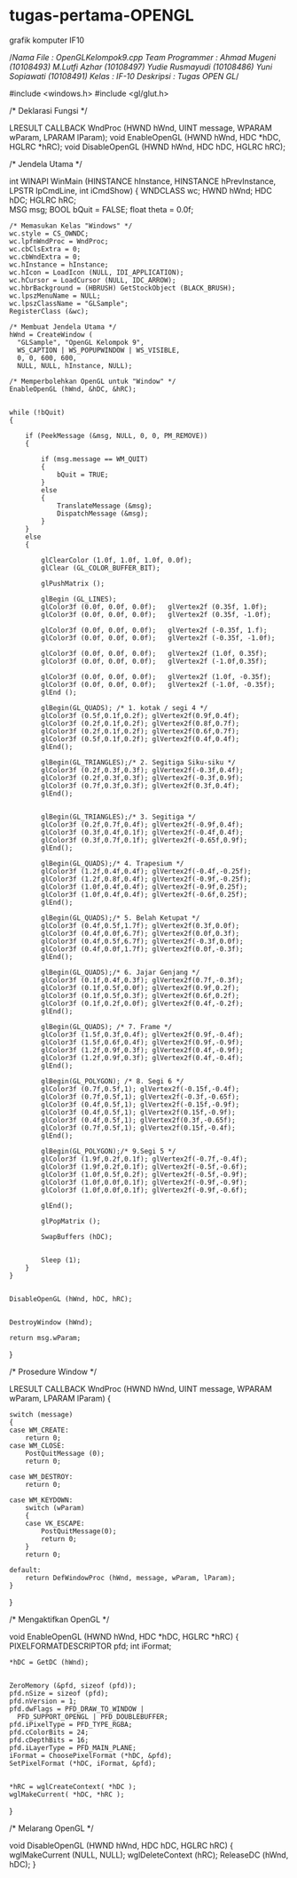 tugas-pertama-OPENGL
====================

grafik komputer IF10

/*Nama File       : OpenGLKelompok9.cpp
  Team Programmer : Ahmad Mugeni (10108493)
                    M.Lutfi Azhar (10108497)
                    Yudie Rusmayudi (10108486)
         	        Yuni Sopiawati (10108491)
  Kelas            : IF-10
  Deskripsi       : Tugas OPEN GL*/

#include <windows.h>
#include <gl/glut.h>

/* Deklarasi Fungsi */

LRESULT CALLBACK WndProc (HWND hWnd, UINT message,
WPARAM wParam, LPARAM lParam);
void EnableOpenGL (HWND hWnd, HDC *hDC, HGLRC *hRC);
void DisableOpenGL (HWND hWnd, HDC hDC, HGLRC hRC);


/* Jendela Utama */

int WINAPI WinMain (HINSTANCE hInstance,
                    HINSTANCE hPrevInstance,
                    LPSTR lpCmdLine,
                    int iCmdShow)
{
    WNDCLASS wc;
    HWND hWnd;
    HDC hDC;
    HGLRC hRC;        
    MSG msg;
    BOOL bQuit = FALSE;
    float theta = 0.0f;

    /* Memasukan Kelas "Windows" */
    wc.style = CS_OWNDC;
    wc.lpfnWndProc = WndProc;
    wc.cbClsExtra = 0;
    wc.cbWndExtra = 0;
    wc.hInstance = hInstance;
    wc.hIcon = LoadIcon (NULL, IDI_APPLICATION);
    wc.hCursor = LoadCursor (NULL, IDC_ARROW);
    wc.hbrBackground = (HBRUSH) GetStockObject (BLACK_BRUSH);
    wc.lpszMenuName = NULL;
    wc.lpszClassName = "GLSample";
    RegisterClass (&wc);

    /* Membuat Jendela Utama */
    hWnd = CreateWindow (
      "GLSample", "OpenGL Kelompok 9", 
      WS_CAPTION | WS_POPUPWINDOW | WS_VISIBLE,
      0, 0, 600, 600,
      NULL, NULL, hInstance, NULL);

    /* Memperbolehkan OpenGL untuk "Window" */
    EnableOpenGL (hWnd, &hDC, &hRC);

   
    while (!bQuit)
    {
        
        if (PeekMessage (&msg, NULL, 0, 0, PM_REMOVE))
        {
            
            if (msg.message == WM_QUIT)
            {
                bQuit = TRUE;
            }
            else
            {
                TranslateMessage (&msg);
                DispatchMessage (&msg);
            }
        }
        else
        {
                      
            glClearColor (1.0f, 1.0f, 1.0f, 0.0f);
            glClear (GL_COLOR_BUFFER_BIT);

            glPushMatrix ();
            
            glBegin (GL_LINES);
            glColor3f (0.0f, 0.0f, 0.0f);   glVertex2f (0.35f, 1.0f);
            glColor3f (0.0f, 0.0f, 0.0f);   glVertex2f (0.35f, -1.0f);
            
            glColor3f (0.0f, 0.0f, 0.0f);   glVertex2f (-0.35f, 1.f);
            glColor3f (0.0f, 0.0f, 0.0f);   glVertex2f (-0.35f, -1.0f);
            
            glColor3f (0.0f, 0.0f, 0.0f);   glVertex2f (1.0f, 0.35f);
            glColor3f (0.0f, 0.0f, 0.0f);   glVertex2f (-1.0f,0.35f);
            
            glColor3f (0.0f, 0.0f, 0.0f);   glVertex2f (1.0f, -0.35f);
            glColor3f (0.0f, 0.0f, 0.0f);   glVertex2f (-1.0f, -0.35f);
            glEnd ();
            
            glBegin(GL_QUADS); /* 1. kotak / segi 4 */
            glColor3f (0.5f,0.1f,0.2f); glVertex2f(0.9f,0.4f);
            glColor3f (0.2f,0.1f,0.2f); glVertex2f(0.8f,0.7f);
            glColor3f (0.2f,0.1f,0.2f); glVertex2f(0.6f,0.7f);
            glColor3f (0.5f,0.1f,0.2f); glVertex2f(0.4f,0.4f);
            glEnd();
            
            glBegin(GL_TRIANGLES);/* 2. Segitiga Siku-siku */
            glColor3f (0.2f,0.3f,0.3f); glVertex2f(-0.3f,0.4f);
            glColor3f (0.2f,0.3f,0.3f); glVertex2f(-0.3f,0.9f);
            glColor3f (0.7f,0.3f,0.3f); glVertex2f(0.3f,0.4f);
            glEnd();

            
            glBegin(GL_TRIANGLES);/* 3. Segitiga */
            glColor3f (0.2f,0.7f,0.4f); glVertex2f(-0.9f,0.4f);
            glColor3f (0.3f,0.4f,0.1f); glVertex2f(-0.4f,0.4f);
            glColor3f (0.3f,0.7f,0.1f); glVertex2f(-0.65f,0.9f);
            glEnd();
                 
            glBegin(GL_QUADS);/* 4. Trapesium */
            glColor3f (1.2f,0.4f,0.4f); glVertex2f(-0.4f,-0.25f);
            glColor3f (1.2f,0.8f,0.4f); glVertex2f(-0.9f,-0.25f);
            glColor3f (1.0f,0.4f,0.4f); glVertex2f(-0.9f,0.25f);
            glColor3f (1.0f,0.4f,0.4f); glVertex2f(-0.6f,0.25f);
            glEnd();   
                   
            glBegin(GL_QUADS);/* 5. Belah Ketupat */
            glColor3f (0.4f,0.5f,1.7f); glVertex2f(0.3f,0.0f);
            glColor3f (0.4f,0.0f,6.7f); glVertex2f(0.0f,0.3f);
            glColor3f (0.4f,0.5f,6.7f); glVertex2f(-0.3f,0.0f);
            glColor3f (0.4f,0.0f,1.7f); glVertex2f(0.0f,-0.3f);
            glEnd();
            
            glBegin(GL_QUADS);/* 6. Jajar Genjang */
            glColor3f (0.1f,0.4f,0.3f); glVertex2f(0.7f,-0.3f);
            glColor3f (0.1f,0.5f,0.0f); glVertex2f(0.9f,0.2f);
            glColor3f (0.1f,0.5f,0.3f); glVertex2f(0.6f,0.2f);
            glColor3f (0.1f,0.2f,0.0f); glVertex2f(0.4f,-0.2f);
            glEnd();
                       
            glBegin(GL_QUADS); /* 7. Frame */
            glColor3f (1.5f,0.3f,0.4f); glVertex2f(0.9f,-0.4f);
            glColor3f (1.5f,0.6f,0.4f); glVertex2f(0.9f,-0.9f);
            glColor3f (1.2f,0.9f,0.3f); glVertex2f(0.4f,-0.9f);
            glColor3f (1.2f,0.9f,0.3f); glVertex2f(0.4f,-0.4f);
            glEnd();
                       
            glBegin(GL_POLYGON); /* 8. Segi 6 */
            glColor3f (0.7f,0.5f,1); glVertex2f(-0.15f,-0.4f);
            glColor3f (0.7f,0.5f,1); glVertex2f(-0.3f,-0.65f);
            glColor3f (0.4f,0.5f,1); glVertex2f(-0.15f,-0.9f);
            glColor3f (0.4f,0.5f,1); glVertex2f(0.15f,-0.9f);
            glColor3f (0.4f,0.5f,1); glVertex2f(0.3f,-0.65f);
            glColor3f (0.7f,0.5f,1); glVertex2f(0.15f,-0.4f);
            glEnd();
            
            glBegin(GL_POLYGON);/* 9.Segi 5 */
            glColor3f (1.9f,0.2f,0.1f); glVertex2f(-0.7f,-0.4f);
            glColor3f (1.9f,0.2f,0.1f); glVertex2f(-0.5f,-0.6f);
            glColor3f (1.0f,0.5f,0.2f); glVertex2f(-0.5f,-0.9f);
            glColor3f (1.0f,0.0f,0.1f); glVertex2f(-0.9f,-0.9f);
            glColor3f (1.0f,0.0f,0.1f); glVertex2f(-0.9f,-0.6f);
            
            glEnd();
            
            glPopMatrix ();

            SwapBuffers (hDC);

            
            Sleep (1);
        }
    }

    
    DisableOpenGL (hWnd, hDC, hRC);

    
    DestroyWindow (hWnd);

    return msg.wParam;
}


/* Prosedure Window */

LRESULT CALLBACK WndProc (HWND hWnd, UINT message,
                          WPARAM wParam, LPARAM lParam)
{

    switch (message)
    {
    case WM_CREATE:
        return 0;
    case WM_CLOSE:
        PostQuitMessage (0);
        return 0;

    case WM_DESTROY:
        return 0;

    case WM_KEYDOWN:
        switch (wParam)
        {
        case VK_ESCAPE:
            PostQuitMessage(0);
            return 0;
        }
        return 0;

    default:
        return DefWindowProc (hWnd, message, wParam, lParam);
    }
}


/* Mengaktifkan OpenGL */

void EnableOpenGL (HWND hWnd, HDC *hDC, HGLRC *hRC)
{
    PIXELFORMATDESCRIPTOR pfd;
    int iFormat;

    
    *hDC = GetDC (hWnd);

   
    ZeroMemory (&pfd, sizeof (pfd));
    pfd.nSize = sizeof (pfd);
    pfd.nVersion = 1;
    pfd.dwFlags = PFD_DRAW_TO_WINDOW | 
      PFD_SUPPORT_OPENGL | PFD_DOUBLEBUFFER;
    pfd.iPixelType = PFD_TYPE_RGBA;
    pfd.cColorBits = 24;
    pfd.cDepthBits = 16;
    pfd.iLayerType = PFD_MAIN_PLANE;
    iFormat = ChoosePixelFormat (*hDC, &pfd);
    SetPixelFormat (*hDC, iFormat, &pfd);

    
    *hRC = wglCreateContext( *hDC );
    wglMakeCurrent( *hDC, *hRC );

}


/* Melarang OpenGL */

void DisableOpenGL (HWND hWnd, HDC hDC, HGLRC hRC)
{
    wglMakeCurrent (NULL, NULL);
    wglDeleteContext (hRC);
    ReleaseDC (hWnd, hDC);
}
